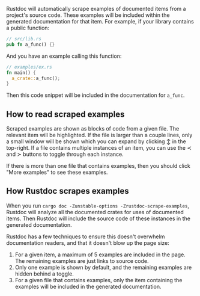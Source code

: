 Rustdoc will automatically scrape examples of documented items from a project's source code. These examples will be included within the generated documentation for that item. For example, if your library contains a public function:

```rust
// src/lib.rs
pub fn a_func() {}
```

And you have an example calling this function:

```rust
// examples/ex.rs
fn main() {
  a_crate::a_func();
}
```

Then this code snippet will be included in the documentation for `a_func`.


## How to read scraped examples

Scraped examples are shown as blocks of code from a given file. The relevant item will be highlighted. If the file is larger than a couple lines, only a small window will be shown which you can expand by clicking &varr; in the top-right. If a file contains multiple instances of an item, you can use the &pr; and &sc; buttons to toggle through each instance.

If there is more than one file that contains examples, then you should click "More examples" to see these examples.


## How Rustdoc scrapes examples

When you run `cargo doc -Zunstable-options -Zrustdoc-scrape-examples`, Rustdoc will analyze all the documented crates for uses of documented items. Then Rustdoc will include the source code of these instances in the generated documentation.

Rustdoc has a few techniques to ensure this doesn't overwhelm documentation readers, and that it doesn't blow up the page size:

1. For a given item, a maximum of 5 examples are included in the page. The remaining examples are just links to source code.
2. Only one example is shown by default, and the remaining examples are hidden behind a toggle.
3. For a given file that contains examples, only the item containing the examples will be included in the generated documentation.
